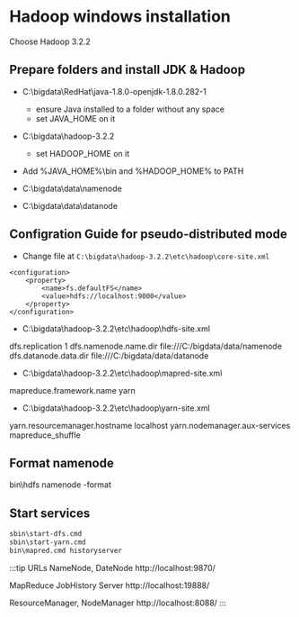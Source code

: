 # Hadoop windows installation
Choose Hadoop 3.2.2

## Prepare folders and install JDK & Hadoop

* C:\bigdata\RedHat\java-1.8.0-openjdk-1.8.0.282-1
   * ensure Java installed to a folder without any space 
   * set JAVA_HOME on it

* C:\bigdata\hadoop-3.2.2
   * set HADOOP_HOME on it

* Add %JAVA_HOME%\bin and %HADOOP_HOME% to PATH

* C:\bigdata\data\namenode

* C:\bigdata\data\datanode

## Configration Guide for pseudo-distributed mode
* Change file at `C:\bigdata\hadoop-3.2.2\etc\hadoop\core-site.xml`

```mdx title="C:\bigdata\hadoop-3.2.2\etc\hadoop\core-site.xml"
<configuration>
    <property>
        <name>fs.defaultFS</name>
        <value>hdfs://localhost:9000</value>
    </property>
</configuration>
```

* C:\bigdata\hadoop-3.2.2\etc\hadoop\hdfs-site.xml
<configuration>
    <property>
        <name>dfs.replication</name>
        <value>1</value>
    </property>
    <property>
        <name>dfs.namenode.name.dir</name>
        <value>file:///C:/bigdata/data/namenode</value>
    </property>
    <property>
        <name>dfs.datanode.data.dir</name>
        <value>file:///C:/bigdata/data/datanode</value>
    </property>
</configuration>

* C:\bigdata\hadoop-3.2.2\etc\hadoop\mapred-site.xml
<configuration>
    <property>
        <name>mapreduce.framework.name</name>
        <value>yarn</value>
    </property>
</configuration>

* C:\bigdata\hadoop-3.2.2\etc\hadoop\yarn-site.xml
<configuration>
    <property>
        <name>yarn.resourcemanager.hostname</name>
        <value>localhost</value>
    </property>
    <property>
        <name>yarn.nodemanager.aux-services</name>
        <value>mapreduce_shuffle</value>
    </property>
</configuration>

## Format namenode
bin\hdfs namenode -format

## Start services
```bash
sbin\start-dfs.cmd
sbin\start-yarn.cmd
bin\mapred.cmd historyserver
```
:::tip URLs
NameNode, DateNode
http://localhost:9870/

MapReduce JobHistory Server
http://localhost:19888/

ResourceManager, NodeManager
http://localhost:8088/
:::




